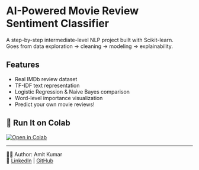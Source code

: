 # AI-Powered Movie Review Sentiment Classifier

A step-by-step intermediate-level NLP project built with Scikit-learn.  
Goes from data exploration → cleaning → modeling → explainability.

## Features

- Real IMDb review dataset
- TF-IDF text representation
- Logistic Regression & Naive Bayes comparison
- Word-level importance visualization
- Predict your own movie reviews!

## 🚀 Run It on Colab

[![Open in Colab](https://colab.research.google.com/assets/colab-badge.svg)](link_here)

---
👨‍💻 Author: Amit Kumar  
🔗 [LinkedIn](your-link) | [GitHub](your-github)